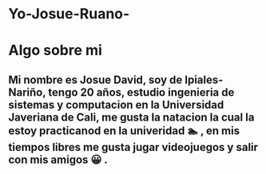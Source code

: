 # Yo-Josue-Ruano-
# Algo sobre mi 
## Mi nombre es Josue David, soy de Ipiales-Nariño, tengo 20 años, estudio ingenieria de sistemas y computacion en la Universidad Javeriana de Cali, me gusta la natacion la cual la estoy practicanod en la univeridad :swimmer: , en mis tiempos libres me gusta jugar videojuegos y salir con mis amigos :grinning: .
